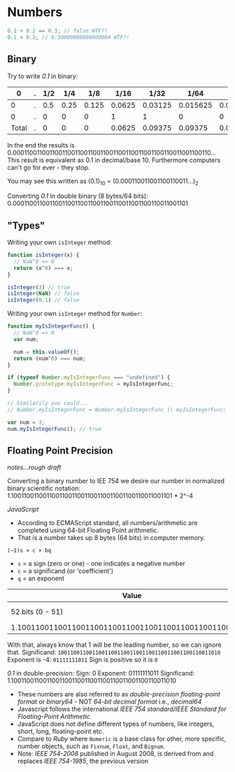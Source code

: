 # Numbers

```JavaScript
0.1 + 0.2 == 0.3; // false WTF?!
0.1 + 0.2; // 0.30000000000000004 WTF?!
```

## Binary

Try to write *0.1* in binary:

| 0 | . | 1/2  | 1/4  | 1/8   | 1/16   | 1/32    | 1/64     | 1/128     | 1/256      | 1/512       |
|---|---|---   |---   |---    |---     |---      |---       |---        |---         | ---         |
| 0 | . | 0.5  | 0.25 | 0.125 | 0.0625 | 0.03125 | 0.015625 | 0.0078125 | 0.00390625 | 0.001953125 |
| 0 | . | 0    | 0    | 0     | 1      | 1       | 0        | 0         | 1          | 1           |
|Total|.| 0    | 0    | 0     | 0.0625 | 0.09375 | 0.09375  | 0.09375   | 0.09765625 | 0.099609375 |

In the end the results is 0.00011001100110011001100110011001100110011001100110011001100110...
This result is equivalent as 0.1 in decimal/base 10.
Furthermore computers can't go for ever - they stop.

You may see this written as (0.1)<sub>10</sub> = (0.000110011001100110011...)<sub>2</sub>

Converting *0.1* in double binary (8 bytes/64 bits):
0.0001100110011001100110011001100110011001100110011001101

## "Types"

Writing your own `isInteger` method:
```JavaScript
function isInteger(x) {
  // NaN^0 => 0
  return (x^0) === x;
}

isInteger(3) // true
isInteger(NaN) // false
isInteger(0.1) // false
```

Writing your own `isInteger` method for `Number`:

```JavaScript
function myIsIntegerFunc() {
  // NaN^0 => 0
  var num;

  num = this.valueOf();
  return (num^0) === num;
}

if (typeof Number.myIsIntegerFunc === "undefined") {
  Number.prototype.myIsIntegerFunc = myIsIntegerFunc;
}

// Similarily you could...
// Number.myIsIntegerFunc = Number.myIsIntegerFunc || myIsIntegerFunc;

var num = 3;
num.myIsIntegerFunc(); // true
```

## Floating Point Precision
_notes...rough draft_

Converting a binary number to IEE 754 we desire our number in normalized binary scientific notation:
1.100110011001100110011001100110011001100110011001101 * 2^-4

*JavaScript*
* According to ECMAScript standard, all numbers/arithmetic are completed using 64-bit Floating Point arithmetic.
* That is a number takes up 8 bytes (64 bits) in computer memory.

`(−1)s × c × bq`
* `s` = a sign (zero or one) - one indicates a negative number
* `c` = a significand (or 'coefficient')
* `q` = an exponent

| Value | Exponent | Sign |
| --- | --- | --- |
| 52 bits (0 - 51) | 11 bits (52 - 62) | 1 bit (63) |
| 1.1001100110011001100110011001100110011001100110011010 | 01111111011 | 0 |

With that, always know that 1 will be the leading number, so we can ignore that.
Significand: `1001100110011001100110011001100110011001100110011010`
Exponent is -4: `01111111011`
Sign is positive so it is `0`

*0.1* in double-precision:
Sign: 0
Exponent: 01111111011
Significand: 1.1001100110011001100110011001100110011001100110011010

* These numbers are also referred to as _double-precision floating-point format_ or _binary64_ - NOT _64-bit decimal format_ i.e., _decimal64_
* Javascript follows the international _IEEE 754 standard/IEEE Standard for Floating-Point Arithmetic_.
* JavaScript does not define different types of numbers, like integers, short, long, floating-point etc.
* Compare to *Ruby* where `Numeric` is a base class for other, more specific, number objects, such as `Fixnum`, `Float`, and `Bignum`.
* Note: _IEEE 754-2008_ published in August 2008, is derived from and replaces _IEEE 754-1985_, the previous version
